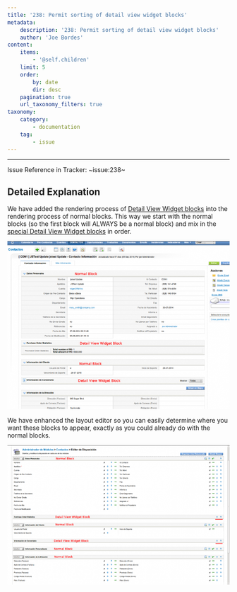 ```yaml
---
title: '238: Permit sorting of detail view widget blocks'
metadata:
    description: '238: Permit sorting of detail view widget blocks'
    author: 'Joe Bordes'
content:
    items:
        - '@self.children'
    limit: 5
    order:
        by: date
        dir: desc
    pagination: true
    url_taxonomy_filters: true
taxonomy:
    category:
        - documentation
    tag:
        - issue
---
```

---
Issue Reference in Tracker: ~issue:238~

## Detailed Explanation

We have added the rendering process of [Detail View Widget blocks](http://localhost/coreBOSDocumentation/developer-guide/development_framework/develtutorials/add_special_block) into the rendering process of normal blocks. This way we start with the normal blocks (so the first block will ALWAYS be a normal block) and mix in the [special Detail View Widget blocks](http://localhost/coreBOSDocumentation/developer-guide/development_framework/develtutorials/add_special_block) in order.

![](detailviewwidgetsortcontacts.png?width=100%)

We have enhanced the layout editor so you can easily determine where you want these blocks to appear, exactly as you could already do with the normal blocks.

![](detailviewwidgetblocksorting.png?width=100%)